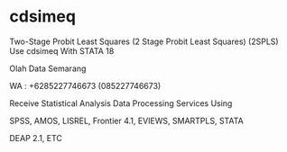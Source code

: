 # cdsimeq
Two-Stage Probit Least Squares (2 Stage Probit Least Squares) (2SPLS) Use cdsimeq With STATA 18

Olah Data Semarang

WA : +6285227746673 (085227746673)

Receive Statistical Analysis Data Processing Services Using

SPSS, AMOS, LISREL, Frontier 4.1, EVIEWS, SMARTPLS, STATA

DEAP 2.1, ETC
